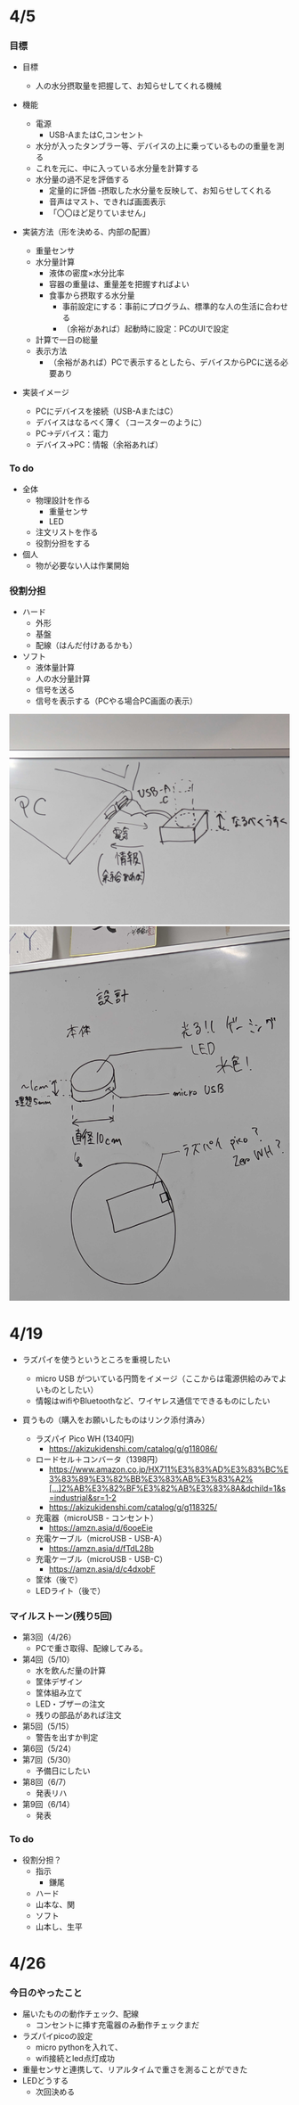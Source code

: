 # 4/5
### 目標
- 目標
  - 人の水分摂取量を把握して、お知らせしてくれる機械

- 機能
  - 電源
    - USB-AまたはC,コンセント
  - 水分が入ったタンブラー等、デバイスの上に乗っているものの重量を測る
  - これを元に、中に入っている水分量を計算する
  - 水分量の過不足を評価する
    - 定量的に評価
  -摂取した水分量を反映して、お知らせしてくれる
    - 音声はマスト、できれば画面表示
    - 「〇〇ほど足りていません」

- 実装方法（形を決める、内部の配置）
  - 重量センサ
  - 水分量計算
    - 液体の密度×水分比率
    - 容器の重量は、重量差を把握すればよい
    - 食事から摂取する水分量
      - 事前設定にする：事前にプログラム、標準的な人の生活に合わせる
      - （余裕があれば）起動時に設定：PCのUIで設定
  - 計算で一日の総量
  - 表示方法
    - （余裕があれば）PCで表示するとしたら、デバイスからPCに送る必要あり

- 実装イメージ
  - PCにデバイスを接続（USB-AまたはC）
  - デバイスはなるべく薄く（コースターのように）
  - PC→デバイス：電力
  - デバイス→PC：情報（余裕あれば）

### To do
- 全体
  - 物理設計を作る
    - 重量センサ
    - LED
  - 注文リストを作る
  - 役割分担をする
- 個人
  - 物が必要ない人は作業開始
 
### 役割分担
- ハード
  - 外形
  - 基盤
  - 配線（はんだ付けあるかも） 
- ソフト
  - 液体量計算
  - 人の水分量計算
  - 信号を送る
  - 信号を表示する（PCやる場合PC画面の表示）

![img1](imgs/PXL_20240405_070053393.jpg)
![img2](imgs/PXL_20240405_070125819.jpg)



# 4/19
- ラズパイを使うというところを重視したい
  - micro USB がついている円筒をイメージ（ここからは電源供給のみでよいものとしたい）
  - 情報はwifiやBluetoothなど、ワイヤレス通信でできるものにしたい

- 買うもの（購入をお願いしたものはリンク添付済み）
  - ラズパイ Pico WH (1340円)
    - https://akizukidenshi.com/catalog/g/g118086/
  - ロードセル＋コンバータ（1398円）
    - https://www.amazon.co.jp/HX711%E3%83%AD%E3%83%BC%E3%83%89%E3%82%BB%E3%83%AB%E3%83%A2%[…]2%AB%E3%82%BF%E3%82%AB%E3%83%8A&dchild=1&s=industrial&sr=1-2
    - https://akizukidenshi.com/catalog/g/g118325/
  - 充電器（microUSB - コンセント）
    - https://amzn.asia/d/6ooeEie
  - 充電ケーブル（microUSB - USB-A）
    - https://amzn.asia/d/fTdL28b
  - 充電ケーブル（microUSB - USB-C）
    - https://amzn.asia/d/c4dxobF
  - 筐体（後で）
  - LEDライト（後で）

### マイルストーン(残り5回)
- 第3回（4/26）
  - PCで重さ取得、配線してみる。
- 第4回（5/10）
  - 水を飲んだ量の計算
  - 筐体デザイン
  - 筐体組み立て
  - LED・ブザーの注文
  - 残りの部品があれば注文
- 第5回（5/15）
  - 警告を出すか判定
- 第6回（5/24） 
- 第7回（5/30）
  - 予備日にしたい
- 第8回（6/7）
  - 発表リハ
- 第9回（6/14）
  - 発表

### To do
- 役割分担？
  - 指示
    - 鎌尾
  -  ハード
    - 山本な、関 
  -  ソフト
    - 山本し、生平


# 4/26
### 今日のやったこと
- 届いたものの動作チェック、配線
  - コンセントに挿す充電器のみ動作チェックまだ
- ラズパイpicoの設定
  - micro pythonを入れて、
  - wifi接続とled点灯成功
- 重量センサと連携して、リアルタイムで重さを測ることができた
- LEDどうする
  - 次回決める
  

